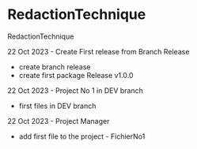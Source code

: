 # RedactionTechnique
RedactionTechnique

22 Oct 2023 - Create First release from Branch Release
- create branch release
- create first package Release v1.0.0

22 Oct 2023 - Project No 1 in DEV branch
- first files in DEV branch 

22 Oct 2023 - Project Manager
- add first file to the project - FichierNo1
  
